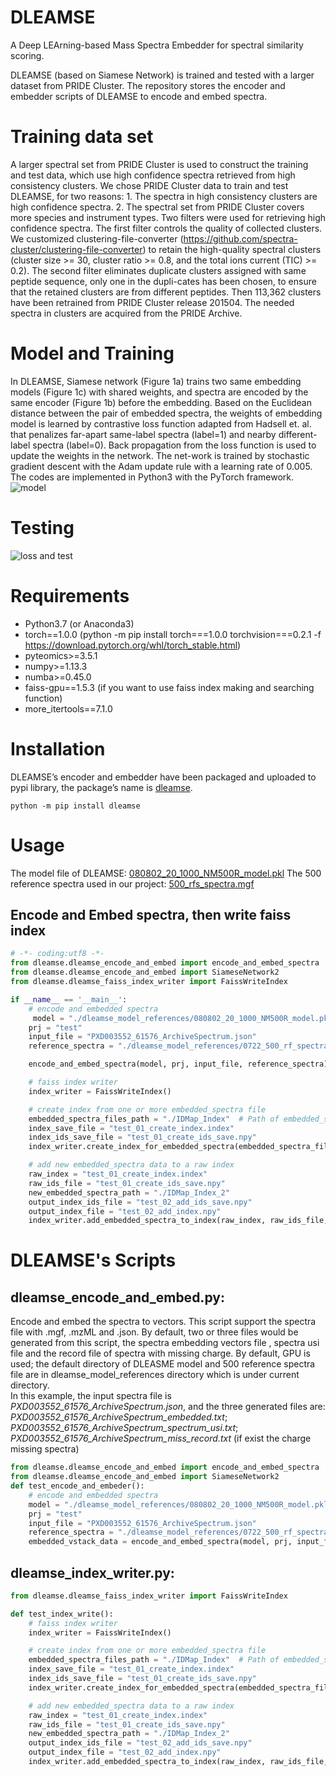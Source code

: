 # DLEAMSE
A Deep LEArning-based Mass Spectra Embedder for spectral similarity scoring. 
  
DLEAMSE (based on Siamese Network) is trained and tested with a larger dataset from PRIDE Cluster. The repository stores the encoder and embedder scripts of DLEAMSE to encode and embed spectra.

# Training data set

A larger spectral set from PRIDE Cluster is used to construct the training and test data, which use high confidence spectra retrieved from high consistency clusters. We chose PRIDE Cluster data to train and test DLEAMSE, for two reasons: 1. The spectra in high consistency clusters are high confidence spectra. 2. The spectral set from PRIDE Cluster covers more species and instrument types. Two filters were used for retrieving high confidence spectra. The first filter controls the quality of collected clusters. We customized clustering-file-converter (https://github.com/spectra-cluster/clustering-file-converter) to retain the high-quality spectral clusters (cluster size >= 30, cluster ratio >= 0.8, and the total ions current (TIC) >= 0.2). The second filter eliminates duplicate clusters assigned with same peptide sequence, only one in the dupli-cates has been chosen, to ensure that the retained clusters are from different peptides. Then 113,362 clusters have been retrained from PRIDE Cluster release 201504. The needed spectra in clusters are acquired from the PRIDE Archive.

# Model and Training

In DLEAMSE, Siamese network (Figure 1a) trains two same embedding models (Figure 1c) with shared weights, and spectra are encoded by the same encoder (Figure 1b) before the embedding. Based on the Euclidean distance between the pair of embedded spectra, the weights of embedding model is learned by contrastive loss function adapted from Hadsell et. al. that penalizes far-apart same-label spectra (label=1) and nearby different-label spectra (label=0). Back propagation from the loss function is used to update the weights in the network. The net-work is trained by stochastic gradient descent with the Adam update rule with a learning rate of 0.005. The codes are implemented in Python3 with the PyTorch framework.
![model](https://github.com/bigbio/DLEAMSE/tree/master/src/dleamse/dleamse_model_references/model.png)

# Testing
![loss and test](https://github.com/bigbio/DLEAMSE/tree/master/src/dleamse/dleamse_model_references/loss_and_test.png)

# Requirements

- Python3.7 (or Anaconda3)
- torch==1.0.0 (python -m pip install torch===1.0.0 torchvision===0.2.1 -f https://download.pytorch.org/whl/torch_stable.html)
- pyteomics>=3.5.1
- numpy>=1.13.3
- numba>=0.45.0
- faiss-gpu==1.5.3 (if you want to use faiss index making and searching function)
- more_itertools==7.1.0

# Installation

DLEAMSE’s encoder and embedder have been packaged and uploaded to pypi library, the package’s name is [dleamse](https://pypi.org/project/dleamse/).

`python -m pip install dleamse`

# Usage

The model file of DLEAMSE: [080802_20_1000_NM500R_model.pkl](https://github.com/bigbio/DLEAMSE/tree/master/src/DLEAMSE/siamese_modle_reference)
The 500 reference spectra used in our project: [500_rfs_spectra.mgf](https://github.com/bigbio/DLEAMSE/tree/master/src/DLEAMSE/siamese_modle_reference)

## Encode and Embed spectra, then write faiss index

```python
# -*- coding:utf8 -*-
from dleamse.dleamse_encode_and_embed import encode_and_embed_spectra
from dleamse.dleamse_encode_and_embed import SiameseNetwork2
from dleamse.dleamse_faiss_index_writer import FaissWriteIndex

if __name__ == '__main__':
    # encode and embedded spectra
     model = "./dleamse_model_references/080802_20_1000_NM500R_model.pkl"
    prj = "test"
    input_file = "PXD003552_61576_ArchiveSpectrum.json"
    reference_spectra = "./dleamse_model_references/0722_500_rf_spectra.mgf"

    encode_and_embed_spectra(model, prj, input_file, reference_spectra) # generate ids_usi, encoded_spectra and embedded_spectra data file

    # faiss index writer
    index_writer = FaissWriteIndex()

    # create index from one or more embedded_spectra file
    embedded_spectra_files_path = "./IDMap_Index"  # Path of embedded_spectra files, which is end with "_embedded.txt"
    index_save_file = "test_01_create_index.index"
    index_ids_save_file = "test_01_create_ids_save.npy"
    index_writer.create_index_for_embedded_spectra(embedded_spectra_files_path, index_ids_save_file, index_save_file)

    # add new embedded_spectra data to a raw index
    raw_index = "test_01_create_index.index"
    raw_ids_file = "test_01_create_ids_save.npy"
    new_embedded_spectra_path = "./IDMap_Index_2"
    output_index_ids_file = "test_02_add_ids_save.npy"
    output_index_file = "test_02_add_index.npy"
    index_writer.add_embedded_spectra_to_index(raw_index, raw_ids_file, new_embedded_spectra_path, output_index_ids_file, output_index_file)
```


# DLEAMSE's Scripts

## **dleamse_encode_and_embed.py**:

Encode and embed the spectra to vectors. This script support the spectra file with .mgf, .mzML and .json. By default, two or three files would be generated from this script, the spectra embedding vectors file , spectra usi file and the record file of spectra with missing charge. By default, GPU is used; the default directory of DLEASME model and 500 reference spectra file are in dleamse_model_references directory which is under current directory.<br>
In this example, the input spectra file is *PXD003552_61576_ArchiveSpectrum.json*, and the three generated files are: *PXD003552_61576_ArchiveSpectrum_embedded.txt*; *PXD003552_61576_ArchiveSpectrum_spectrum_usi.txt*; *PXD003552_61576_ArchiveSpectrum_miss_record.txt* (if exist the charge missing spectra) <br>
```python
from dleamse.dleamse_encode_and_embed import encode_and_embed_spectra
from dleamse.dleamse_encode_and_embed import SiameseNetwork2
def test_encode_and_embeder():
    # encode and embedded spectra
    model = "./dleamse_model_references/080802_20_1000_NM500R_model.pkl"
    prj = "test"
    input_file = "PXD003552_61576_ArchiveSpectrum.json"
    reference_spectra = "./dleamse_model_references/0722_500_rf_spectra.mgf"
    embedded_vstack_data = encode_and_embed_spectra(model, prj, input_file, reference_spectra)

```

## **dleamse_index_writer.py**:

```python
from dleamse.dleamse_faiss_index_writer import FaissWriteIndex

def test_index_write():
    # faiss index writer
    index_writer = FaissWriteIndex()

    # create index from one or more embedded_spectra file
    embedded_spectra_files_path = "./IDMap_Index"  # Path of embedded_spectra files, which is end with "_embedded.txt"
    index_save_file = "test_01_create_index.index"
    index_ids_save_file = "test_01_create_ids_save.npy"
    index_writer.create_index_for_embedded_spectra(embedded_spectra_files_path, index_ids_save_file, index_save_file)

    # add new embedded_spectra data to a raw index
    raw_index = "test_01_create_index.index"
    raw_ids_file = "test_01_create_ids_save.npy"
    new_embedded_spectra_path = "./IDMap_Index_2"
    output_index_ids_file = "test_02_add_ids_save.npy"
    output_index_file = "test_02_add_index.npy"
    index_writer.add_embedded_spectra_to_index(raw_index, raw_ids_file, new_embedded_spectra_path, output_index_ids_file, output_index_file)

```